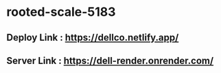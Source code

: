 # rooted-scale-5183

## Deploy Link : https://dellco.netlify.app/

## Server Link : https://dell-render.onrender.com/
